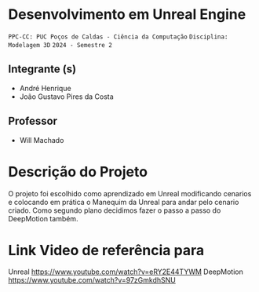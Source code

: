 # Desenvolvimento em Unreal Engine

`PPC-CC: PUC Poços de Caldas - Ciência da Computação`
`Disciplina: Modelagem 3D`
`2024 - Semestre 2`

## Integrante (s)

- André Henrique
- João Gustavo Pires da Costa

## Professor

- Will Machado

# Descrição do Projeto

O  projeto foi escolhido como aprendizado em Unreal modificando cenarios e colocando em prática o Manequim da Unreal para andar pelo cenario criado.
Como segundo plano decidimos fazer o passo a passo do DeepMotion também.

# Link Video de referência para
Unreal
https://www.youtube.com/watch?v=eRY2E44TYWM
DeepMotion
https://www.youtube.com/watch?v=97zGmkdhSNU
